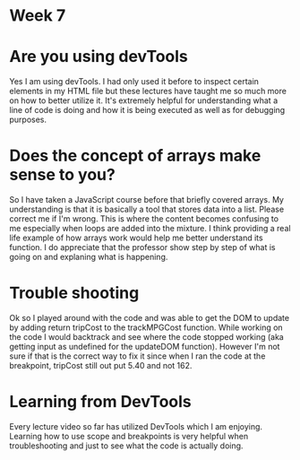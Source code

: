 # Week 7

# Are you using devTools

Yes I am using devTools. I had only used it before to inspect certain elements in my HTML file but these lectures have taught me so much more on how to better utilize it. It's extremely helpful for understanding what a line of code is doing and how it is being executed as well as for debugging purposes.

# Does the concept of arrays make sense to you?

So I have taken a JavaScript course before that briefly covered arrays. My understanding is that it is basically a tool that stores data into a list. Please correct me if I'm wrong. This is where the content becomes confusing to me especially when loops are added into the mixture. I think providing a real life example of how arrays work would help me better understand its function. I do appreciate that the professor show step by step of what is going on and explaning what is happening. 

# Trouble shooting 

Ok so I played around with the code and was able to get the DOM to update by adding return tripCost to the trackMPGCost function. While working on the code I would backtrack and see where the code stopped working (aka getting input as undefined for the updateDOM function). However I'm not sure if that is the correct way to fix it since when I ran the code at the breakpoint, tripCost still out put 5.40 and not 162. 

# Learning from DevTools

Every lecture video so far has utilized DevTools which I am enjoying. Learning how to use scope and breakpoints is very helpful when troubleshooting and just to see what the code is actually doing. 